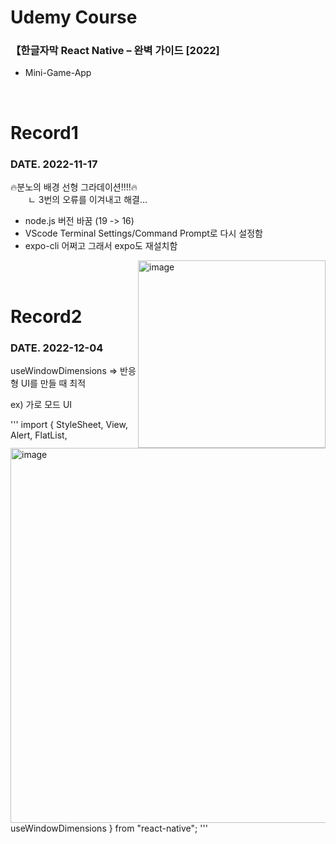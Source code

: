 # Udemy Course
### 【한글자막 React Native – 완벽 가이드 [2022]

- Mini-Game-App
<br>

# Record1
### DATE. 2022-11-17
🔥분노의 배경 선형 그라데이션!!!!🔥
<br>
　　ㄴ 3번의 오류를 이겨내고 해결...
<br>
- node.js 버전 바꿈 (19 -> 16) <br>
- VScode Terminal Settings/Command Prompt로 다시 설정함 <br>
- expo-cli 어쩌고 그래서 expo도 재설치함 <br>

<img width="300" alt="image" align="right" src="https://user-images.githubusercontent.com/59243729/202198956-4fda4f3c-7190-442f-ac35-d48a01dca0d0.png">
<img width="600" alt="image" align="left" src="https://user-images.githubusercontent.com/59243729/202198177-ef648e8c-d9db-433b-90ee-89e023152d11.png">

<br>
<br>

# Record2
### DATE. 2022-12-04
useWindowDimensions => 반응형 UI를 만들 때 최적

ex) 가로 모드 UI

'''
import { StyleSheet, View, Alert, FlatList, useWindowDimensions } from "react-native";
'''
